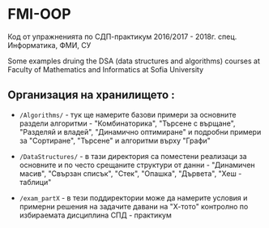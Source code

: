 # FMI-OOP

Код от упражненията по СДП-практикум 2016/2017 - 2018г. спец. Информатика, ФМИ, СУ

Some examples druing the DSA (data structures and algorithms) courses at
Faculty of Mathematics and Informatics at Sofia University
                         
## Организация на хранилището :
   * `/Algorithms/` - тук ще намерите базови примери за основните раздели алгоритми - 
                      "Комбинаторика", "Търсене с върщане", "Разделяй и владей", "Динамично оптимиране"
                      и подробни примери за "Сортиране", "Търсене" и алгоритми върху "Графи"
                      
   * `/DataStructures/` - в тази директория са поместени реализаци за основните и по често срещаните
                         структури от данни - "Динамичен масив", "Свързан списък", "Стек", "Опашка",
                         "Дървета", "Хеш - таблици"
                         
   * `/exam_partX` - в тези поддиректории може да намерите условия и примерни решения на задачите давани
                     на  "Х-тото" контролно по избираемата дисциплина СПД - практикум
